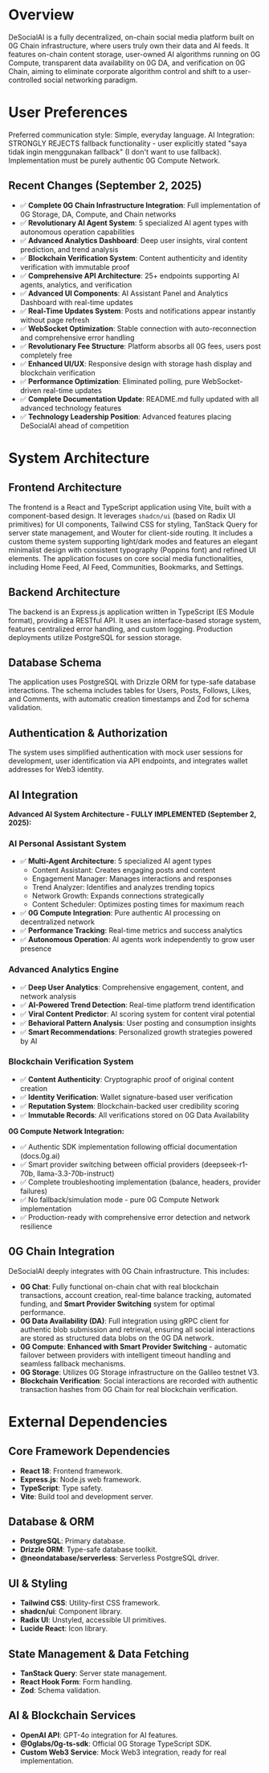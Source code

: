 # Overview
DeSocialAI is a fully decentralized, on-chain social media platform built on 0G Chain infrastructure, where users truly own their data and AI feeds. It features on-chain content storage, user-owned AI algorithms running on 0G Compute, transparent data availability on 0G DA, and verification on 0G Chain, aiming to eliminate corporate algorithm control and shift to a user-controlled social networking paradigm.

# User Preferences
Preferred communication style: Simple, everyday language.
AI Integration: STRONGLY REJECTS fallback functionality - user explicitly stated "saya tidak ingin menggunakan fallback" (I don't want to use fallback). Implementation must be purely authentic 0G Compute Network.

## Recent Changes (September 2, 2025)
- ✅ **Complete 0G Chain Infrastructure Integration**: Full implementation of 0G Storage, DA, Compute, and Chain networks
- ✅ **Revolutionary AI Agent System**: 5 specialized AI agent types with autonomous operation capabilities
- ✅ **Advanced Analytics Dashboard**: Deep user insights, viral content prediction, and trend analysis
- ✅ **Blockchain Verification System**: Content authenticity and identity verification with immutable proof
- ✅ **Comprehensive API Architecture**: 25+ endpoints supporting AI agents, analytics, and verification
- ✅ **Advanced UI Components**: AI Assistant Panel and Analytics Dashboard with real-time updates
- ✅ **Real-Time Updates System**: Posts and notifications appear instantly without page refresh
- ✅ **WebSocket Optimization**: Stable connection with auto-reconnection and comprehensive error handling
- ✅ **Revolutionary Fee Structure**: Platform absorbs all 0G fees, users post completely free
- ✅ **Enhanced UI/UX**: Responsive design with storage hash display and blockchain verification
- ✅ **Performance Optimization**: Eliminated polling, pure WebSocket-driven real-time updates
- ✅ **Complete Documentation Update**: README.md fully updated with all advanced technology features
- ✅ **Technology Leadership Position**: Advanced features placing DeSocialAI ahead of competition

# System Architecture

## Frontend Architecture
The frontend is a React and TypeScript application using Vite, built with a component-based design. It leverages `shadcn/ui` (based on Radix UI primitives) for UI components, Tailwind CSS for styling, TanStack Query for server state management, and Wouter for client-side routing. It includes a custom theme system supporting light/dark modes and features an elegant minimalist design with consistent typography (Poppins font) and refined UI elements. The application focuses on core social media functionalities, including Home Feed, AI Feed, Communities, Bookmarks, and Settings.

## Backend Architecture
The backend is an Express.js application written in TypeScript (ES Module format), providing a RESTful API. It uses an interface-based storage system, features centralized error handling, and custom logging. Production deployments utilize PostgreSQL for session storage.

## Database Schema
The application uses PostgreSQL with Drizzle ORM for type-safe database interactions. The schema includes tables for Users, Posts, Follows, Likes, and Comments, with automatic creation timestamps and Zod for schema validation.

## Authentication & Authorization
The system uses simplified authentication with mock user sessions for development, user identification via API endpoints, and integrates wallet addresses for Web3 identity.

## AI Integration
**Advanced AI System Architecture - FULLY IMPLEMENTED (September 2, 2025):**

### AI Personal Assistant System
- ✅ **Multi-Agent Architecture**: 5 specialized AI agent types
  - Content Assistant: Creates engaging posts and content
  - Engagement Manager: Manages interactions and responses  
  - Trend Analyzer: Identifies and analyzes trending topics
  - Network Growth: Expands connections strategically
  - Content Scheduler: Optimizes posting times for maximum reach
- ✅ **0G Compute Integration**: Pure authentic AI processing on decentralized network
- ✅ **Performance Tracking**: Real-time metrics and success analytics
- ✅ **Autonomous Operation**: AI agents work independently to grow user presence

### Advanced Analytics Engine
- ✅ **Deep User Analytics**: Comprehensive engagement, content, and network analysis
- ✅ **AI-Powered Trend Detection**: Real-time platform trend identification
- ✅ **Viral Content Predictor**: AI scoring system for content viral potential
- ✅ **Behavioral Pattern Analysis**: User posting and consumption insights
- ✅ **Smart Recommendations**: Personalized growth strategies powered by AI

### Blockchain Verification System
- ✅ **Content Authenticity**: Cryptographic proof of original content creation
- ✅ **Identity Verification**: Wallet signature-based user verification
- ✅ **Reputation System**: Blockchain-backed user credibility scoring
- ✅ **Immutable Records**: All verifications stored on 0G Data Availability

**0G Compute Network Integration:**
- ✅ Authentic SDK implementation following official documentation (docs.0g.ai)
- ✅ Smart provider switching between official providers (deepseek-r1-70b, llama-3.3-70b-instruct)
- ✅ Complete troubleshooting implementation (balance, headers, provider failures)
- ✅ No fallback/simulation mode - pure 0G Compute Network implementation
- ✅ Production-ready with comprehensive error detection and network resilience

## 0G Chain Integration
DeSocialAI deeply integrates with 0G Chain infrastructure. This includes:
- **0G Chat**: Fully functional on-chain chat with real blockchain transactions, account creation, real-time balance tracking, automated funding, and **Smart Provider Switching** system for optimal performance.
- **0G Data Availability (DA)**: Full integration using gRPC client for authentic blob submission and retrieval, ensuring all social interactions are stored as structured data blobs on the 0G DA network.
- **0G Compute**: **Enhanced with Smart Provider Switching** - automatic failover between providers with intelligent timeout handling and seamless fallback mechanisms.
- **0G Storage**: Utilizes 0G Storage infrastructure on the Galileo testnet V3.
- **Blockchain Verification**: Social interactions are recorded with authentic transaction hashes from 0G Chain for real blockchain verification.

# External Dependencies

## Core Framework Dependencies
- **React 18**: Frontend framework.
- **Express.js**: Node.js web framework.
- **TypeScript**: Type safety.
- **Vite**: Build tool and development server.

## Database & ORM
- **PostgreSQL**: Primary database.
- **Drizzle ORM**: Type-safe database toolkit.
- **@neondatabase/serverless**: Serverless PostgreSQL driver.

## UI & Styling
- **Tailwind CSS**: Utility-first CSS framework.
- **shadcn/ui**: Component library.
- **Radix UI**: Unstyled, accessible UI primitives.
- **Lucide React**: Icon library.

## State Management & Data Fetching
- **TanStack Query**: Server state management.
- **React Hook Form**: Form handling.
- **Zod**: Schema validation.

## AI & Blockchain Services
- **OpenAI API**: GPT-4o integration for AI features.
- **@0glabs/0g-ts-sdk**: Official 0G Storage TypeScript SDK.
- **Custom Web3 Service**: Mock Web3 integration, ready for real implementation.